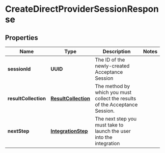 

# CreateDirectProviderSessionResponse


## Properties

| Name | Type | Description | Notes |
|------------ | ------------- | ------------- | -------------|
|**sessionId** | **UUID** | The ID of the newly-created Acceptance Session |  |
|**resultCollection** | [**ResultCollection**](ResultCollection.md) | The method by which you must collect the results of the Acceptance Session. |  |
|**nextStep** | [**IntegrationStep**](IntegrationStep.md) | The next step you must take to launch the user into the integration |  |



